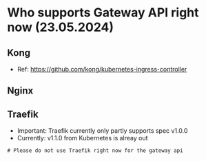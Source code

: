 # Who supports Gateway API right now (23.05.2024) 

## Kong 

  * Ref: https://github.com/kong/kubernetes-ingress-controller

## Nginx 





## Traefik 

  * Important: Traefik currently only partly supports spec v1.0.0
  * Currently: v1.1.0 from Kubernetes is alreay out

```
# Please do not use Traefik right now for the gateway api
```
